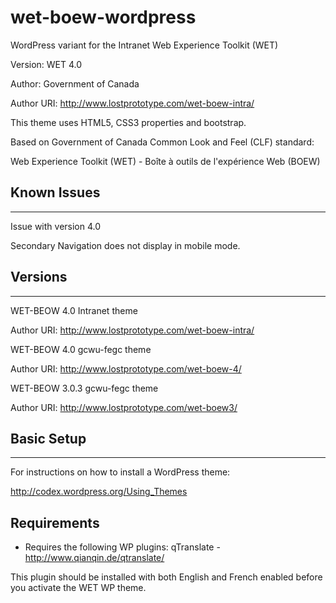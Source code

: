 wet-boew-wordpress
==================

WordPress variant for the Intranet Web Experience Toolkit (WET)

Version: WET 4.0

Author: Government of Canada

Author URI: http://www.lostprototype.com/wet-boew-intra/

This theme uses HTML5, CSS3 properties and bootstrap.

Based on Government of Canada Common Look and Feel (CLF) standard:

Web Experience Toolkit (WET) - Boîte à outils de l'expérience Web (BOEW)

## Known Issues
---------------------------------

Issue with version 4.0

Secondary Navigation does not display in mobile mode.

## Versions
---------------------------------

WET-BEOW 4.0 Intranet theme

Author URI: http://www.lostprototype.com/wet-boew-intra/

WET-BEOW 4.0 gcwu-fegc theme

Author URI: http://www.lostprototype.com/wet-boew-4/

WET-BEOW 3.0.3 gcwu-fegc theme

Author URI: http://www.lostprototype.com/wet-boew3/


## Basic Setup
---------------------------------

For instructions on how to install a WordPress theme:

http://codex.wordpress.org/Using_Themes

## Requirements

- Requires the following WP plugins:
qTranslate - http://www.qianqin.de/qtranslate/

This plugin should be installed with both English and French enabled before you activate the WET WP theme.
